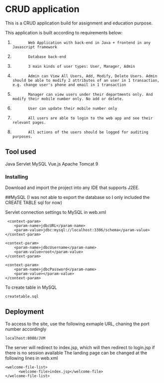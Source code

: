 # CRUD application
This is a CRUD application build for assignment and education purpose.

This application is built according to requirements below:

1.            Web Application with back-end in Java + frontend in any Javascript framework

2.            Database back-end

3.            3 main kinds of user types: User, Manager, Admin

4.            Admin can View All Users, Add, Modify, Delete Users. Admin should be able to modify 2 attributes of an user in 1 transaction, e.g. change user's phone and email in 1 transaction

5.            Manager can view users under their departments only. And modify their mobile number only. No add or delete.  


6.            User can update their mobile number only

7.            All users are able to login to the web app and see their relevant pages.

8.            All actions of the users should be logged for auditing purposes.


## Tool used
Java Servlet
MySQL 
Vue.js
Apache Tomcat 9

### Installing
Download and import the project into any IDE that supports J2EE.


##MySQL (I was not able to export the database so I only included the CREATE TABLE sql for now)

Servlet connection settings to MySQL in web.xml
```
 <context-param>
    <param-name>jdbcURL</param-name>
    <param-value>jdbc:mysql://localhost:3306/schema</param-value>
</context-param>

<context-param>
    <param-name>jdbcUsername</param-name>
    <param-value>root</param-value>
</context-param>

<context-param>
    <param-name>jdbcPassword</param-name>
    <param-value></param-value>
</context-param>
```

To create table in MySQL
```
createtable.sql
```

## Deployment
To access to the site, use the following exmaple URL, chaning the port number accordingly
```
localhost:8080/JVM
```

The server will redirect to index.jsp, which will then redirect to login.jsp if there is no session available
The landing page can be changed at the following lines in web.xml
```
<welcome-file-list>
      <welcome-file>index.jsp</welcome-file>
</welcome-file-list>
  ```


